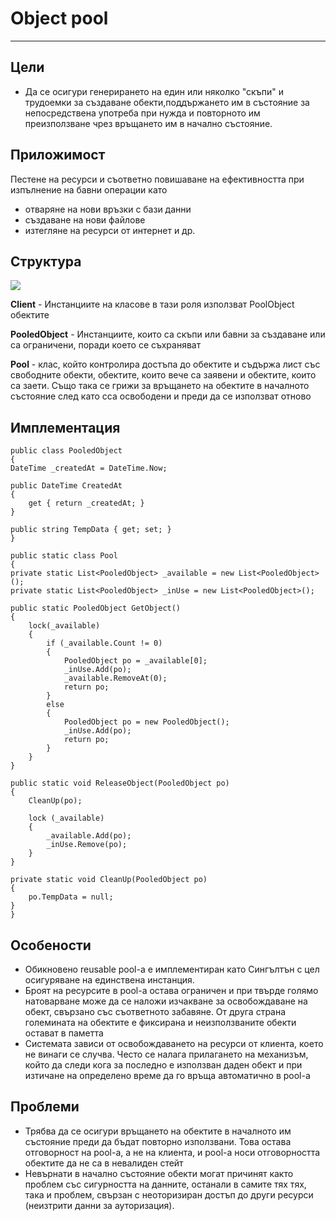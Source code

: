 # Object pool #
----------

## Цели ##
- Да се осигури генерирането на един или няколко "скъпи" и трудоемки за създаване обекти,поддържането им в състояние за непосредствена употреба при нужда и повторното им преизползване чрез връщането им в начално състояние. 


## Приложимост ##

Пестене на ресурси и съответно повишаване на ефективността при изпълнение на бавни операции като
 
- отваряне на нови връзки с бази данни
- създаване на нови файлове
- изтегляне на ресурси от интернет и др.




## Структура ##
![](http://www.blackwasp.co.uk/images/ObjectPool.png)



**Client** - Инстанциите на класове в тази роля използват PoolObject обектите

**PooledObject** - Инстанциите, които са скъпи или бавни за създаване или са ограничени, поради което се съхраняват

**Pool** - клас, който контролира достъпа до обектите и съдържа лист със свободните обекти, обектите, които вече са заявени и обектите, които са заети. Също така се грижи за връщането на обектите в началното състояние след като сса освободени и преди да се използват отново

## Имплементация


	public class PooledObject
	{
    DateTime _createdAt = DateTime.Now;
 
    public DateTime CreatedAt
    {
        get { return _createdAt; }
    }
 
    public string TempData { get; set; }
	}
 
	public static class Pool
	{
    private static List<PooledObject> _available = new List<PooledObject>();
    private static List<PooledObject> _inUse = new List<PooledObject>();
 
    public static PooledObject GetObject()
    {
        lock(_available)
        {
            if (_available.Count != 0)
            {
                PooledObject po = _available[0];
                _inUse.Add(po);
                _available.RemoveAt(0);
                return po;
            }
            else
            {
                PooledObject po = new PooledObject();
                _inUse.Add(po);
                return po;
            }
        }
    }
 
    public static void ReleaseObject(PooledObject po)
    {
        CleanUp(po);
 
        lock (_available)
        {
            _available.Add(po);
            _inUse.Remove(po);
        }
    }
 
    private static void CleanUp(PooledObject po)
    {
        po.TempData = null;
    }
	}

## Особености ##
- Обикновено reusable pool-a е имплементиран като Сингълтън с цел осигуряване на единствена инстанция.
- Броят на ресурсите в pool-a остава ограничен и при твърде голямо натоварване може да се наложи изчакване за освобождаване на обект, свързано със съответното забавяне. От друга страна големината на обектите е фиксирана и неизползваните обекти остават в паметта
- Системата зависи от освобождаването на ресурси от клиента, което не винаги се случва. Често се налага прилагането на механизъм, който да следи кога за последно е използван даден обект и при изтичане на определено време да го връща автоматично в pool-a


## Проблеми ##
- Трябва да се осигури връщането на обектите в началното им състояние преди да бъдат повторно използвани. Това остава отговорност на pool-a, а не на клиента, и pool-a носи отговорността обектите да не са в невалиден стейт
- Невърнати в начално състояние обекти могат причинят както проблем със сигурността на данните, останали в самите тях тях, така и проблем, свързан с неоторизиран достъп до други ресурси (неизтрити данни за ауторизация).





